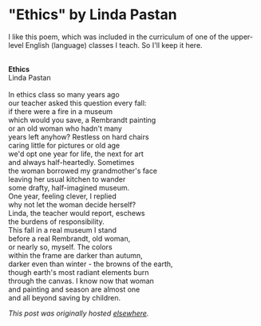 # "Ethics" by Linda Pastan

<p>I like this poem, which was included in the curriculum of one of the upper-level English (language) classes I teach.  So I'll keep it here.</p>
<div><br></div>
<div><b>Ethics</b></div>
<div>Linda Pastan</div>
<div><br></div>
<div>In ethics class so many years ago</div>
<div>our teacher asked this question every fall:</div>
<div>if there were a fire in a museum</div>
<div>which would you save, a Rembrandt painting</div>
<div>or an old woman who hadn't many</div>
<div>years left anyhow?  Restless on hard chairs</div>
<div>caring little for pictures or old age</div>
<div>we'd opt one year for life, the next for art</div>
<div>and always half-heartedly.  Sometimes</div>
<div>the woman borrowed my grandmother's face</div>
<div>leaving her usual kitchen to wander</div>
<div>some drafty, half-imagined museum.</div>
<div>One year, feeling clever, I replied</div>
<div>why not let the woman decide herself?</div>
<div>Linda, the teacher would report, eschews</div>
<div>the burdens of responsibility.</div>
<div>This fall in a real museum I stand</div>
<div>before a real Rembrandt, old woman,</div>
<div>or nearly so, myself.  The colors</div>
<div>within the frame are darker than autumn,</div>
<div>darker even than winter - the browns of the earth,</div>
<div>though earth's most radiant elements burn</div>
<div>through the canvas.  I know now that woman</div>
<div>and painting and season are almost one</div>
<div>and all beyond saving by children.</div>


*This post was originally hosted [elsewhere](http://planspace.blogspot.com/2009/08/ethics-by-linda-pastan.html).*
